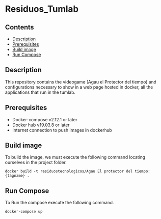 # Residuos_Tumlab

## Contents
  * [Description](#Description)
  * [Prerequisites](#Prerequisites)
  * [Build image](Build-image)
  * [Run Compose](#Run-Compose)

  ## Description
This repository contains the videogame (Agau el Protector del tiempo) and configurations necessary to show in a web page hosted in docker, all the applications that run in the tumlab.

## Prerequisites
-   Docker-compose v2.12.1 or later
-   Docker hub v19.03.8 or later
-   Internet connection to push images in dockerhub

## Build image
To build the image, we must execute the following command locating ourselves in the project folder.

```
docker build -t residuostecnologicos/Agau El protector del tiempo:{tagname} .
```

## Run Compose
To Run the compose execute the following command.

```
docker-compose up
```